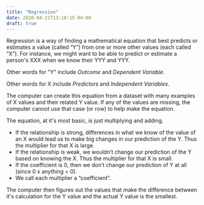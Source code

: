 ```yaml
---
title: "Regression"
date: 2020-04-21T13:18:15-04:00
draft: true
---
```


Regression is a way of finding a mathematical equation that best predicts or estimates a value (called “Y”) from one or more other values (each called “X”). For instance, we might want to be able to predict or estimate a person's XXX when we know their YYY and YYY. 

Other words for "Y" include *Outcome* and *Dependent Variable*. 

Other words for X include *Predictors* and *Independent Variables*. 

<!--more-->

The computer can create this equation from a dataset with many examples of X values and their related Y value.  If any of the values are missing, the computer cannot use that case (or row) to help make the equation. 

The equation, at it's most basic, is just multiplying and adding. 

-   If the relationship is strong, differences in what we know of the value
    of an X would lead us to make big changes in our prediction of the Y. Thus the multiplier for that X is large. 
-   If the relationship is weak, we wouldn’t change our prediction of the Y
    based on knowing the X. Thus the multiplier for that X is small. 
-   If the coefficient is 0, then we don’t change our prediction of Y at all (since
    0 x anything = 0).
-   We call each multiplier a “coefficient”. 

The computer then figures out the values that make the difference between it's calculation for the Y value and the actual Y value is the smallest. 